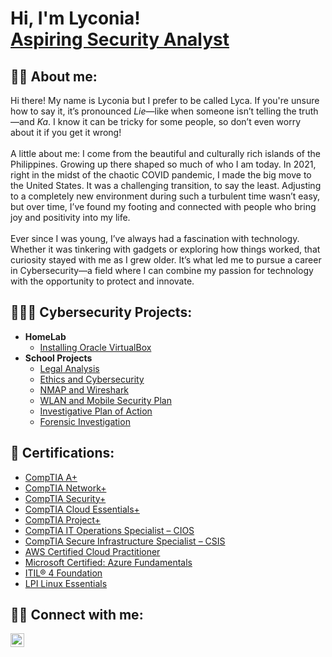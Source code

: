 <h1>Hi, I'm Lyconia! <br/><a href="https://www.linkedin.com/in/lycaleynes/">Aspiring Security Analyst</a></h1>

<h2> 👋🏻 About me:</h2>

Hi there! My name is Lyconia but I prefer to be called Lyca. If you're unsure how to say it, it’s pronounced <i>Lie</i>—like when someone isn’t telling the truth—and <i>Ka</i>. I know it can be tricky for some people, so don’t even worry about it if you get it wrong! <br/><br/>A little about me: I come from the beautiful and culturally rich islands of the Philippines. Growing up there shaped so much of who I am today. In 2021, right in the midst of the chaotic COVID pandemic, I made the big move to the United States. It was a challenging transition, to say the least. Adjusting to a completely new environment during such a turbulent time wasn’t easy, but over time, I’ve found my footing and connected with people who bring joy and positivity into my life. <br/><br/>Ever since I was young, I’ve always had a fascination with technology. Whether it was tinkering with gadgets or exploring how things worked, that curiosity stayed with me as I grew older. It’s what led me to pursue a career in Cybersecurity—a field where I can combine my passion for technology with the opportunity to protect and innovate.

<h2> 👩🏻‍💻 Cybersecurity Projects:</h2>

- <b>HomeLab</b>
  - [Installing Oracle VirtualBox](https://github.com/lycaleynes/OracleVirtualBox)
- <b>School Projects</b>
  - [Legal Analysis](https://github.com/lycaleynes/Legal-Analysis)
  - [Ethics and Cybersecurity](https://github.com/lycaleynes/Ethics-and-Cybersecurity)
  - [NMAP and Wireshark](https://github.com/lycaleynes/NMAP-and-Wireshark)
  - [WLAN and Mobile Security Plan](https://github.com/lycaleynes/WLAN-and-Mobile-Security-Plan)
  - [Investigative Plan of Action](https://github.com/lycaleynes/Investigative-Plan-of-Action)
  - [Forensic Investigation](https://github.com/lycaleynes/Forensic-Investigation)
 
<h2> 📄 Certifications:</h2>

- [CompTIA A+](https://www.credly.com/badges/58589332-186f-4925-b703-bd7ffe4e9d16)
- [CompTIA Network+](https://www.credly.com/badges/2ec93ab1-d3a3-403e-a585-c61b520d50f6)
- [CompTIA Security+](https://www.credly.com/badges/efb5f21d-3462-4c4f-b407-8ba94155b732)
- [CompTIA Cloud Essentials+](https://www.credly.com/badges/2ee056d1-6b42-4460-a4ce-6331ddda516e)
- [CompTIA Project+](https://www.credly.com/badges/385e0cc9-1b19-4149-a348-b0897595ad7c)
- [CompTIA IT Operations Specialist – CIOS](https://www.credly.com/badges/f4ef57f6-521d-4959-b7d0-e9b38596f3b5)
- [CompTIA Secure Infrastructure Specialist – CSIS](https://www.credly.com/badges/3b1a69de-71be-4cb4-9c55-06557b100c70)
- [AWS Certified Cloud Practitioner](https://www.credly.com/badges/751248f5-ddf0-4fac-b43f-e4845d6027e3)
- [Microsoft Certified: Azure Fundamentals](https://learn.microsoft.com/en-us/users/lyconialeynes-7181/credentials/f1a2a6e8ebffa7c1?ref=https%3A%2F%2Fwww.linkedin.com%2F)
- [ITIL® 4 Foundation](https://drive.google.com/file/d/1tSGPxam_jJW32MQVJuok6i7ESY3OPIqF/view)
- [LPI Linux Essentials](https://cs.lpi.org/caf/Xamman/certification/verify/LPI000639436/dck9kn7jmv)

<h2> 🤳🏻 Connect with me:</h2>

[<img align="left" alt="JoshMadakor | LinkedIn" width="22px" src="https://i.imgur.com/OQUXwNp.jpeg" />][linkedin]

[linkedin]: https://linkedin.com/in/lycaleynes
